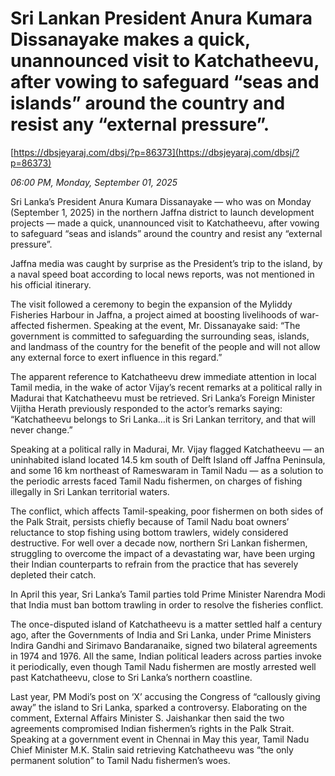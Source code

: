 # Sri Lankan  President Anura Kumara Dissanayake makes  a quick, unannounced visit to Katchatheevu, after vowing to safeguard “seas and islands” around the country and resist any “external pressure”.

[https://dbsjeyaraj.com/dbsj/?p=86373](https://dbsjeyaraj.com/dbsj/?p=86373)

*06:00 PM, Monday, September 01, 2025*

Sri Lanka’s President Anura Kumara Dissanayake — who was on Monday (September 1, 2025) in the northern Jaffna district to launch development projects — made a quick, unannounced visit to Katchatheevu, after vowing to safeguard “seas and islands” around the country and resist any “external pressure”.

Jaffna media was caught by surprise as the President’s trip to the island, by a naval speed boat according to local news reports, was not mentioned in his official itinerary.

The visit followed a ceremony to begin the expansion of the Myliddy Fisheries Harbour in Jaffna, a project aimed at boosting livelihoods of war-affected fishermen. Speaking at the event, Mr. Dissanayake said: “The government is committed to safeguarding the surrounding seas, islands, and landmass of the country for the benefit of the people and will not allow any external force to exert influence in this regard.”

The apparent reference to Katchatheevu drew immediate attention in local Tamil media, in the wake of actor Vijay’s recent remarks at a political rally in Madurai that Katchatheevu must be retrieved. Sri Lanka’s Foreign Minister Vijitha Herath previously responded to the actor’s remarks saying: “Katchatheevu belongs to Sri Lanka…it is Sri Lankan territory, and that will never change.”

Speaking at a political rally in Madurai, Mr. Vijay flagged Katchatheevu — an uninhabited island located 14.5 km south of Delft Island off Jaffna Peninsula, and some 16 km northeast of Rameswaram in Tamil Nadu — as a solution to the periodic arrests faced Tamil Nadu fishermen, on charges of fishing illegally in Sri Lankan territorial waters.

The conflict, which affects Tamil-speaking, poor fishermen on both sides of the Palk Strait, persists chiefly because of Tamil Nadu boat owners’ reluctance to stop fishing using bottom trawlers, widely considered destructive. For well over a decade now, northern Sri Lankan fishermen, struggling to overcome the impact of a devastating war, have been urging their Indian counterparts to refrain from the practice that has severely depleted their catch.

In April this year, Sri Lanka’s Tamil parties told Prime Minister Narendra Modi that India must ban bottom trawling in order to resolve the fisheries conflict.

The once-disputed island of Katchatheevu is a matter settled half a century ago, after the Governments of India and Sri Lanka, under Prime Ministers Indira Gandhi and Sirimavo Bandaranaike, signed two bilateral agreements in 1974 and 1976. All the same, Indian political leaders across parties invoke it periodically, even though Tamil Nadu fishermen are mostly arrested well past Katchatheevu, close to Sri Lanka’s northern coastline.

Last year, PM Modi’s post on ‘X’ accusing the Congress of “callously giving away” the island to Sri Lanka, sparked a controversy. Elaborating on the comment, External Affairs Minister S. Jaishankar then said the two agreements compromised Indian fishermen’s rights in the Palk Strait. Speaking at a government event in Chennai in May this year, Tamil Nadu Chief Minister M.K. Stalin said retrieving Katchatheevu was “the only permanent solution” to Tamil Nadu fishermen’s woes.

